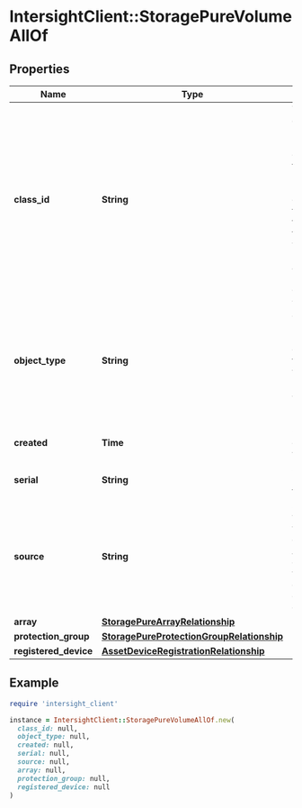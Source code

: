 # IntersightClient::StoragePureVolumeAllOf

## Properties

| Name | Type | Description | Notes |
| ---- | ---- | ----------- | ----- |
| **class_id** | **String** | The fully-qualified name of the instantiated, concrete type. This property is used as a discriminator to identify the type of the payload when marshaling and unmarshaling data. | [default to &#39;storage.PureVolume&#39;] |
| **object_type** | **String** | The fully-qualified name of the instantiated, concrete type. The value should be the same as the &#39;ClassId&#39; property. | [default to &#39;storage.PureVolume&#39;] |
| **created** | **Time** | Creation time of the volume. | [optional][readonly] |
| **serial** | **String** | Serial number of the volume. | [optional][readonly] |
| **source** | **String** | Source from which the volume is created. Applicable only if the volume is cloned from other volume or snapshot. | [optional][readonly] |
| **array** | [**StoragePureArrayRelationship**](StoragePureArrayRelationship.md) |  | [optional] |
| **protection_group** | [**StoragePureProtectionGroupRelationship**](StoragePureProtectionGroupRelationship.md) |  | [optional] |
| **registered_device** | [**AssetDeviceRegistrationRelationship**](AssetDeviceRegistrationRelationship.md) |  | [optional] |

## Example

```ruby
require 'intersight_client'

instance = IntersightClient::StoragePureVolumeAllOf.new(
  class_id: null,
  object_type: null,
  created: null,
  serial: null,
  source: null,
  array: null,
  protection_group: null,
  registered_device: null
)
```

